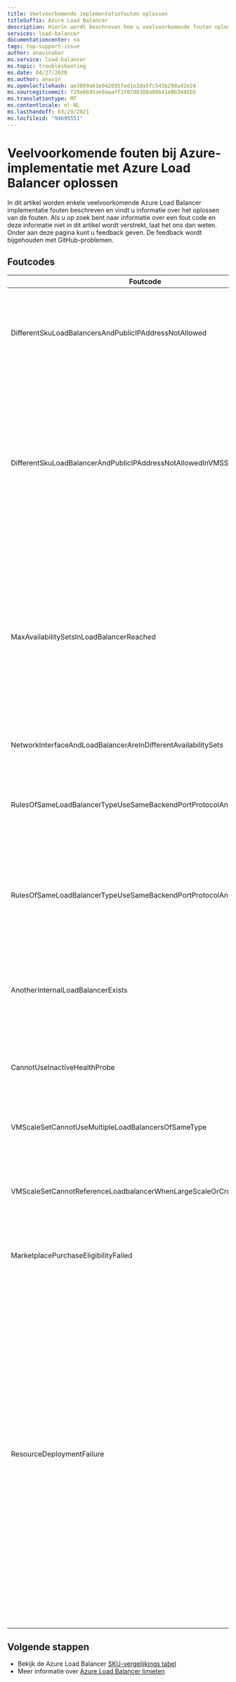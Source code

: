 ```yaml
---
title: Veelvoorkomende implementatiefouten oplossen
titleSuffix: Azure Load Balancer
description: Hierin wordt beschreven hoe u veelvoorkomende fouten oplost bij het implementeren van Azure load balancers
services: load-balancer
documentationcenter: na
tags: top-support-issue
author: anavinahar
ms.service: load-balancer
ms.topic: troubleshooting
ms.date: 04/27/2020
ms.author: anavin
ms.openlocfilehash: ae3899a61e942695fed1e3da5fc543b298a42e24
ms.sourcegitcommit: f28ebb95ae9aaaff3f87d8388a09b41e0b3445b5
ms.translationtype: MT
ms.contentlocale: nl-NL
ms.lasthandoff: 03/29/2021
ms.locfileid: "94695551"
---
```

# <a name="troubleshoot-common-azure-deployment-errors-with-azure-load-balancer"></a>Veelvoorkomende fouten bij Azure-implementatie met Azure Load Balancer oplossen

In dit artikel worden enkele veelvoorkomende Azure Load Balancer implementatie fouten beschreven en vindt u informatie over het oplossen van de fouten. Als u op zoek bent naar informatie over een fout code en deze informatie niet in dit artikel wordt verstrekt, laat het ons dan weten. Onder aan deze pagina kunt u feedback geven. De feedback wordt bijgehouden met GitHub-problemen.

## <a name="error-codes"></a>Foutcodes

| Foutcode | Details en risico beperking |
| ------- | ---------- |
|DifferentSkuLoadBalancersAndPublicIPAddressNotAllowed| Zowel de open bare IP-SKU als de Load Balancer SKU moeten overeenkomen. Zorg ervoor dat Azure Load Balancer en open bare IP Sku's overeenkomen. De standaard-SKU wordt aanbevolen voor productie werkbelastingen. Meer informatie over de [verschillen in sku's](./skus.md)  |
|DifferentSkuLoadBalancerAndPublicIPAddressNotAllowedInVMSS | Virtuele-machine schaal sets zijn standaard ingesteld op Basic load balancers als SKU niet is opgegeven of zonder standaard open bare Ip's wordt geïmplementeerd. Implementeer de schaalset voor virtuele machines opnieuw met standaard open bare IP-adressen voor de afzonderlijke instanties om ervoor te zorgen Standard Load Balancer is geselecteerd of Selecteer eenvoudigweg een standaard LB bij het implementeren van de schaalset voor virtuele machines vanuit de Azure Portal. |
|MaxAvailabilitySetsInLoadBalancerReached | De back-end-groep van een Load Balancer kan Maxi maal 150 beschikbaarheids sets bevatten. Als er geen beschikbaarheids sets expliciet zijn gedefinieerd voor uw virtuele machines in de back-endadresgroep, wordt elke virtuele machine in een eigen Beschikbaarheidsset gezet. Implementatie van 150 zelfstandige Vm's zou er dus toe ophouden dat er 150-beschikbaarheids sets zouden zijn, waardoor de limiet wordt bereikt. U kunt een beschikbaarheidsset implementeren en er extra Vm's aan toevoegen als tijdelijke oplossing. |
|NetworkInterfaceAndLoadBalancerAreInDifferentAvailabilitySets | Voor basis-SKU load balancer moeten de netwerk interface en de load balancer dezelfde beschikbaarheidsset hebben. |
|RulesOfSameLoadBalancerTypeUseSameBackendPortProtocolAndIPConfig| U kunt niet meer dan één regel voor een gegeven load balancer type (intern, openbaar) met dezelfde back-end-poort en een protocol waarnaar wordt verwezen door dezelfde virtuele-machine schaalset. Werk uw regel bij om deze dubbele regel te maken. |
|RulesOfSameLoadBalancerTypeUseSameBackendPortProtocolAndVmssIPConfig| U kunt niet meer dan één regel voor een gegeven load balancer type (intern, openbaar) met dezelfde back-end-poort en een protocol waarnaar wordt verwezen door dezelfde virtuele-machine schaalset. Werk de regel parameters bij om het maken van deze dubbele regel te wijzigen. |
|AnotherInternalLoadBalancerExists| U kunt slechts één Load Balancer van het type interne verwijzen naar dezelfde set Vm's/netwerk interfaces in de back-end van de Load Balancer. Werk uw implementatie bij om ervoor te zorgen dat u slechts één Load Balancer van hetzelfde type maakt. |
|CannotUseInactiveHealthProbe| U kunt geen sonde hebben die niet wordt gebruikt door een regel die is geconfigureerd voor de status van virtuele-machine schaal sets. Zorg ervoor dat de test die is ingesteld, actief wordt gebruikt. |
|VMScaleSetCannotUseMultipleLoadBalancersOfSameType| U kunt niet meerdere load balancers van hetzelfde type (intern, openbaar) hebben. U kunt Maxi maal één intern en één open bare Load Balancer hebben. |
|VMScaleSetCannotReferenceLoadbalancerWhenLargeScaleOrCrossAZ | Basis Load Balancer wordt niet ondersteund voor groepen virtuele-machine schaal sets of meerdere-beschikbaarheids zones voor de virtuele machine in een andere locatie. Gebruik in plaats daarvan Standard Load Balancer. |
|MarketplacePurchaseEligibilityFailed | Schakel over naar het juiste beheerders account om aankopen in te scha kelen omdat het abonnement een EA-abonnement is. Lees [hier](../marketplace/marketplace-faq-publisher-guide.md#what-could-block-a-customer-from-completing-a-purchase) meer informatie. |
|ResourceDeploymentFailure| Als uw load balancer de status Mislukt heeft, voert u de volgende stappen om dit te verhelpen:<ol><li>Ga naar https://resources.azure.com en meld u aan met uw Azure Portal referenties.</li><li>Selecteer **Read/Write** (Lezen/schrijven).</li><li>Vouw aan de linkerkant **Subscriptions** (Abonnementen) uit en vouw vervolgens het abonnement uit met de load balancer die u wilt bijwerken.</li><li>Vouw **ResourceGroups** uit en vouw vervolgens de resourcegroep uit met de load balancer die u wilt bijwerken.</li><li>Selecteer **micro soft. Network**  >  **LoadBalancers** en selecteer vervolgens het Load Balancer dat u wilt bijwerken, **LoadBalancer_1**.</li><li>Selecteer op de pagina weer geven voor **LoadBalancer_1** de optie   >  **bewerkings bewerking** ophalen.</li><li>De waarde van **ProvisioningState** bijwerken van **mislukt** naar **geslaagd**.</li><li>Selecteer **PUT**.</li></ol>|
|  |  |

## <a name="next-steps"></a>Volgende stappen

* Bekijk de Azure Load Balancer [SKU-vergelijkings tabel](./skus.md)
* Meer informatie over [Azure Load Balancer limieten](../azure-resource-manager/management/azure-subscription-service-limits.md#load-balancer)